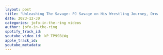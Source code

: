 ```yaml
---
layout: post
title: "Unleashing The Savage: PJ Savage on His Wrestling Journey, Dream Matches, and TCW Title Pursuit #122"
date: 2023-12-30
categories: jofo-in-the-ring videos
author: jofo-in-the-ring
spotify_track_id: 
youtube_video_id: kP_TP9SBLWg
apple_track_id: 
youtube_metadata: 
---
```

